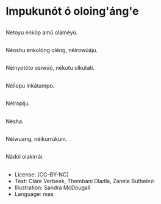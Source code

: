 # Impukunót ó oloing'áng'e

##
Nétoyu enkôp amû
oláméyú.

##
Néoshu enkolóng olêng,
néírowúáju.

##
Néínyotóto osiwúó,
nékutu olkútati.

##
Néílepu inkátampo.

##
Néíropíju.

##
Nésha.

##
Néíwuang, néíkurrúkurr.

##
Nádol olakirrái.

##
* License: [CC-BY-NC]
* Text: Clare Verbeek, Thembani Dladla, Zanele Buthelezi
* Illustration: Sandra McDougall
* Language: mas
